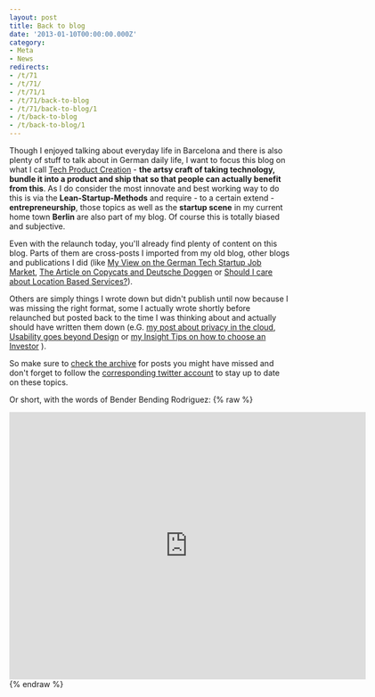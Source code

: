 ```yaml
---
layout: post
title: Back to blog
date: '2013-01-10T00:00:00.000Z'
category:
- Meta
- News
redirects:
- /t/71
- /t/71/
- /t/71/1
- /t/71/back-to-blog
- /t/71/back-to-blog/1
- /t/back-to-blog
- /t/back-to-blog/1
---
```





Though I enjoyed talking about everyday life in Barcelona and there is also plenty of stuff to talk about in German daily life, I want to focus this blog on what I call [Tech Product Creation](/2012/04/26/technology-unquals-product) - **the artsy craft of taking technology, bundle it into a product and ship that so that people can actually benefit from this**. As I do consider the most innovate and best working way to do this is via the **Lean-Startup-Methods** and require - to a certain extend - **entrepreneurship**, those topics as well as the **startup scene** in my current home town **Berlin** are also part of my blog. Of course this is totally biased and subjective.

Even with the relaunch today, you'll already find plenty of content on this blog. Parts of them are cross-posts I imported from my old blog, other blogs and publications I did (like [My View on the German Tech Startup Job Market](/2012/02/03/two-things-about-the-german-tech-startup-job-market), [The Article on Copycats and Deutsche Doggen](/2011/10/26/about-copycats-and-deutsche-doggen) or [Should I care about Location Based Services?](/2010/09/23/location-based-services---should-i-care-about-them)).

Others are simply things I wrote down but didn't publish until now because I was missing the right format, some I actually wrote shortly before relaunched but posted back to the time I was thinking about and actually should have written them down (e.G. [my post about privacy in the cloud](/2012/11/14/privacy-vs-the-cloud/), [Usability goes beyond Design](/2012/09/17/usability-goes-beyond-design/) or [my Insight Tips on how to choose an Investor](/2012/08/23/whats-in-it-for-them/) ).

So make sure to [check the archive](/archive.html) for posts you might have missed and don't forget to follow the [corresponding twitter account](https://twitter.com/createbuildexec) to stay up to date on these topics. 

Or short, with the words of Bender Bending Rodriguez:
{% raw %}
<iframe width="640" height="480" src="http://www.youtube.com/embed/jh1rpjlw8xA?rel=0" frameborder="0" > </iframe>
{% endraw %}
